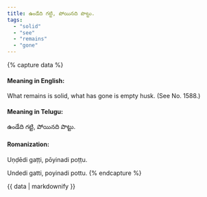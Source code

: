 ```yaml
---
title: ఉండేది గట్టి, పోయినది పొట్టు.
tags:
  - "solid"
  - "see"
  - "remains"
  - "gone"
---
```


{% capture data %}
#### Meaning in English:
What remains is solid, what has gone is empty husk.
(See No. 1588.)

#### Meaning in Telugu:
ఉండేది గట్టి, పోయినది పొట్టు.

#### Romanization:
Uṇḍēdi gaṭṭi, pōyinadi poṭṭu.

Undedi gatti, poyinadi pottu.
{% endcapture %}

{{ data | markdownify }}

